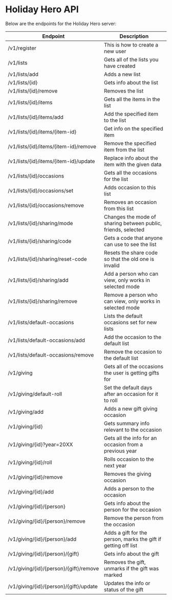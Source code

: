 Holiday Hero API
================

Below are the endpoints for the Holiday Hero server:

| Endpoint                                  | Description                                                   |
|-------------------------------------------|---------------------------------------------------------------|
| /v1/register                              | This is how to create a new user                              |
| /v1/lists                                 | Gets all of the lists you have created                        |
| /v1/lists/add                             | Adds a new list                                               |
| /v1/lists/{id}                            | Gets info about the list                                      |
| /v1/lists/{id}/remove                     | Removes the list                                              |
| /v1/lists/{id}/items                      | Gets all the items in the list                                |
| /v1/lists/{id}/items/add                  | Add the specified item to the list                            |
| /v1/lists/{id}/items/{item-id}            | Get info on the specified item                                |
| /v1/lists/{id}/items/{item-id}/remove     | Remove the specified item from the list                       |
| /v1/lists/{id}/items/{item-id}/update     | Replace info about the item with the given data               |
| /v1/lists/{id}/occasions                  | Gets all the occasions for the list                           |
| /v1/lists/{id}/occasions/set              | Adds occasion to this list                                    |
| /v1/lists/{id}/occasions/remove           | Removes an occasion from this list                            |
| /v1/lists/{id}/sharing/mode               | Changes the mode of sharing between public, friends, selected |
| /v1/lists/{id}/sharing/code               | Gets a code that anyone can use to see the list               |
| /v1/lists/{id}/sharing/reset-code         | Resets the share code so that the old one is invalid          |
| /v1/lists/{id}/sharing/add                | Add a person who can view, only works in selected mode        |
| /v1/lists/{id}/sharing/remove             | Remove a person who can view, only works in selected mode     |
| /v1/lists/default-occasions               | Lists the default occasions set for new lists                 |
| /v1/lists/default-occasions/add           | Add the occasion to the default list                          |
| /v1/lists/default-occasions/remove        | Remove the occasion to the default list                       |
| /v1/giving                                | Gets all of the occasions the user is getting gifts for       |
| /v1/giving/default-roll                   | Set the default days after an occasion for it to roll         |
| /v1/giving/add                            | Adds a new gift giving occasion                               |
| /v1/giving/{id}                           | Gets summary info relevant to the occasion                    |
| /v1/giving/{id}?year=20XX                 | Gets all the info for an occasion from a previous year        |
| /v1/giving/{id}/roll                      | Rolls occasion to the next year                               |
| /v1/giving/{id}/remove                    | Removes the giving occasion                                   |
| /v1/giving/{id}/add                       | Adds a person to the occasion                                 |
| /v1/giving/{id}/{person}                  | Gets info about the person for the occasion                   |
| /v1/giving/{id}/{person}/remove           | Remove the person from the occasion                           |
| /v1/giving/{id}/{person}/add              | Adds a gift for the person, marks the gift if getting off list|
| /v1/giving/{id}/{person}/{gift}           | Gets info about the gift                                      |
| /v1/giving/{id}/{person}/{gift}/remove    | Removes the gift, unmarks if the gift was marked              |
| /v1/giving/{id}/{person}/{gift}/update    | Updates the info or status of the gift                        |
